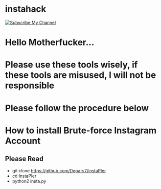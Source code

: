 # instahack
[![Subscribe My Channel](https://svgsilh.com/svg/698285.svg)](https://www.youtube.com/deparsbomber_)

# Hello Motherfucker...
# Please use these tools wisely, if these tools are misused, I will not be responsible 
# Please follow the procedure below

# How to install Brute-force Instagram Account 

## Please Read ## 
- git clone https://github.com/Depars7/InstaPler
- cd InstaPler
- python2 insta.py
